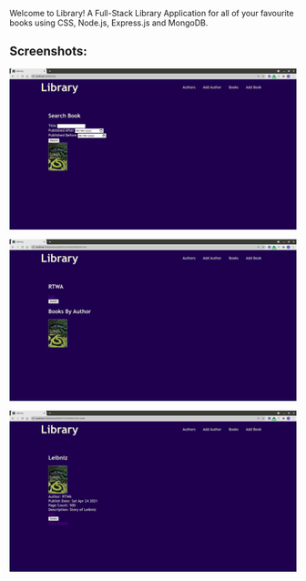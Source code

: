 Welcome to Library! A Full-Stack Library Application for all of your favourite books using CSS, Node.js, Express.js and MongoDB.

## Screenshots:

!["Homepage"](https://github.com/ThomasA64/Library/blob/main/public/screenshots/Library-Home.png?raw=true)

!["Author Page"](https://github.com/ThomasA64/Library/blob/main/public/screenshots/Library-Author-Page.png?raw=true)

!["Book Detail Page"](https://github.com/ThomasA64/Library/blob/main/public/screenshots/Books-Detail-Page.png?raw=true)
